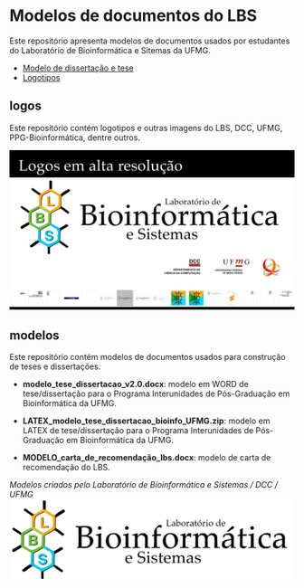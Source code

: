 # Modelos de documentos do LBS

Este repositório apresenta modelos de documentos usados por estudantes do Laboratório de Bioinformática e Sitemas da UFMG.

- <a href="/modelos">Modelo de dissertação e tese</a>
- <a href="/logos">Logotipos</a>


## logos

Este repositório contém logotipos e outras imagens do LBS, DCC, UFMG, PPG-Bioinformática, dentre outros.
<br>

<img src="/logos/header.png">

## modelos

Este repositório contém modelos de documentos usados para construção de teses e dissertações.

- **modelo_tese_dissertacao_v2.0.docx**: modelo em WORD de tese/dissertação para o Programa Interunidades de Pós-Graduação em Bioinformática da UFMG.

- **LATEX_modelo_tese_dissertacao_bioinfo_UFMG.zip**: modelo em LATEX de tese/dissertação para o Programa Interunidades de Pós-Graduação em Bioinformática da UFMG.

- **MODELO_carta_de_recomendação_lbs.docx**: modelo de carta de recomendação do LBS.


*Modelos criados pelo Laboratório de Bioinformática e Sistemas / DCC / UFMG*
<img src="/logos/LBS-LOGO-v2.png">
